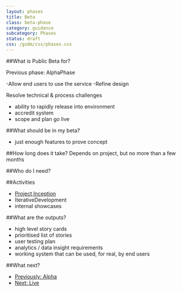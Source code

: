 ```yaml
---
layout: phases
title: Beta
class: beta-phase
category: guidance
subcategory: Phases
status: draft
css: /gsdm/css/phases.css
---
```


##What is Public Beta for?

Previous phase: AlphaPhase

-Allow end users to use the service
-Refine design

Resolve technical & process challenges
- ability to rapidly release into environment
- accredit system
- scope and plan go live

##What should be in my beta?
- just enough features to prove concept

##How long does it take?
Depends on project, but no more than a few months

##Who do I need?

##Activities
- [Project Inception](/guides/inception.html)
- IterativeDevelopment
- internal showcases

##What are the outputs?
- high level story cards
- prioritised list of stories
- user testing plan
- analytics / data insight requirements
- working system that can be used, for real, by end users

##What next?
<ul>
	<li><a href="">Previously: Alpha</a></li>
	<li><a href="">Next: Live</a></li>
</ul>

